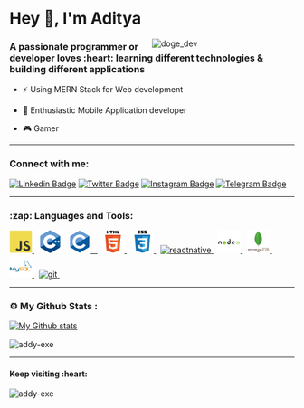 <h1 align="left">Hey 👋, I'm Aditya</h1>

<p><img align="right" width="50%" style="white-space:nowrap;"src="https://media.giphy.com/media/ny7UCd6JETnmE/giphy.gif" alt="doge_dev" /></p>

<h3 align="left">A passionate programmer or developer loves :heart: learning different technologies & building different applications</h3>


- ⚡ Using MERN Stack for Web development

- 📱 Enthusiastic Mobile Application developer

- 🎮 Gamer

<hr>

<h3 align="left">Connect with me:</h3><p align="left">

[![Linkedin Badge](https://img.shields.io/badge/-LinkedIn-0e76a8?style=flat-square&logo=Linkedin&logoColor=white)](https://linkedin.com/in/patiladi)
[![Twitter Badge](https://img.shields.io/badge/-hackerrank-00acee?style=flat-square&logo=hackerrank&logoColor=white)](https://www.hackerrank.com/adipatil011)
[![Instagram Badge](https://img.shields.io/badge/-Instagram-e4405f?style=flat-square&logo=Instagram&logoColor=white)](https://instagram.com/aditya.p_____)
[![Telegram Badge](https://img.shields.io/badge/-stackoverflow-0088cc?style=flat-square&logo=stackoverflow&logoColor=white)](https://stackoverflow.com/users/14332346)

<hr>

<h3 align="left"> :zap: Languages and Tools:</h3>
<p align="left"> 
<a href="https://developer.mozilla.org/en-US/docs/Web/JavaScript" target="_blank"> <img src="https://raw.githubusercontent.com/devicons/devicon/master/icons/javascript/javascript-original.svg" alt="javascript" width="40" height="40"/> </a> &nbsp;
<a href="https://www.w3schools.com/cpp/" target="_blank"> <img src="https://raw.githubusercontent.com/devicons/devicon/master/icons/cplusplus/cplusplus-original.svg" alt="cplusplus" width="40" height="40"/></a> &nbsp;  
<a href="https://www.cprogramming.com/" target="_blank"> <img src="https://raw.githubusercontent.com/devicons/devicon/master/icons/c/c-original.svg" alt="c" width="40" height="40"/> &nbsp; </a> &nbsp;  
<a href="https://www.w3.org/html/" target="_blank"> <img src="https://raw.githubusercontent.com/devicons/devicon/master/icons/html5/html5-original-wordmark.svg" alt="html5" width="40" height="40"/> </a> &nbsp; 
<a href="https://www.w3schools.com/css/" target="_blank"> <img src="https://raw.githubusercontent.com/devicons/devicon/master/icons/css3/css3-original-wordmark.svg" alt="css3" width="40" height="40"/> </a> &nbsp;
<a href="https://reactnative.dev/" target="_blank"> <img src="https://reactnative.dev/img/header_logo.svg" alt="reactnative" width="40" height="40"/> </a> &nbsp;
<a href="https://nodejs.org" target="_blank"> <img src="https://raw.githubusercontent.com/devicons/devicon/master/icons/nodejs/nodejs-original-wordmark.svg" alt="nodejs" width="40" height="40"/> </a> &nbsp;
<a href="https://www.mongodb.com/" target="_blank"><img src="https://raw.githubusercontent.com/devicons/devicon/master/icons/mongodb/mongodb-original-wordmark.svg" alt="mongodb" width="40" height="40"/> </a> &nbsp; 
<a href="https://www.mysql.com/" target="_blank"> <img src="https://raw.githubusercontent.com/devicons/devicon/master/icons/mysql/mysql-original-wordmark.svg" alt="mysql" width="40" height="40"/> </a> &nbsp;  
<!--a href="https://www.python.org" target="_blank"> <img src="https://raw.githubusercontent.com/devicons/devicon/master/icons/python/python-original.svg" alt="python" width="40" height="40"/> </a> &nbsp;--> 
<a href="https://git-scm.com/" target="_blank"> <img src="https://www.vectorlogo.zone/logos/git-scm/git-scm-icon.svg" alt="git" width="40" height="40"/> </a> &nbsp;
<!--a href="https://www.linux.org/" target="_blank"> <img src="https://raw.githubusercontent.com/devicons/devicon/master/icons/linux/linux-original.svg" alt="linux" width="40" height="40"/> </a> &nbsp;-->
</p>

<hr>

### ⚙️ My Github Stats :

[![My Github stats](https://github-readme-stats.vercel.app/api?username=Addy-exe&count_private=true&show_icons=true&theme=algolia&hide_rank=false)](https://github.com/anuraghazra/github-readme-stats)


<p><img align="center" src="https://github-readme-streak-stats.herokuapp.com/?user=addy-exe&" alt="addy-exe" /></p>

<hr>

<h4>Keep visiting :heart: </h4>
<a align="left"><img src="https://komarev.com/ghpvc/?username=addy-exe&label=Profile%20views&color=0e75b6&style=flat" alt="addy-exe"/></a>

<!--[![Top Langs](https://github-readme-stats.vercel.app/api/top-langs/?username=Addy-exe)](https://github.com/anuraghazra/github-readme-stats)-->
